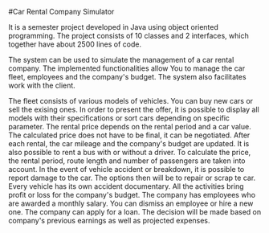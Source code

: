 #Car Rental Company Simulator

It is a semester project developed in Java using object oriented programming. The project consists of 10 classes and 2 interfaces, which together have about 2500 lines of code. 

The system can be used to simulate the management of a  car rental company. The implemented functionalities allow You to manage the car fleet, employees and the company's budget. The system also facilitates work with the client. 

The fleet consists of various models of vehicles. You can buy new cars or sell the exising ones. In order to present the offer, it is possible to display all models with their specifications or sort cars depending on specific parameter. The rental price depends on the rental period and a car value. The calculated price does not have to be final, it can be negotiated. After each rental, the car mileage and the company's budget are updated. It is also possible to rent a bus with or without a driver. To calculate the price, the rental period, route length and number of passengers are taken into account. In the event of vehicle accident or breakdown, it is possible to report damage to the car. The options then will be to repair or scrap te car. Every vehicle has its own accident documentary. All the activities bring profit or loss for the company's budget. The company has employees who are awarded a monthly salary. You can dismiss an employee or hire a new one. The company can apply for a loan. The decision will be made based on company's previous earnings as well as projected expenses. 

